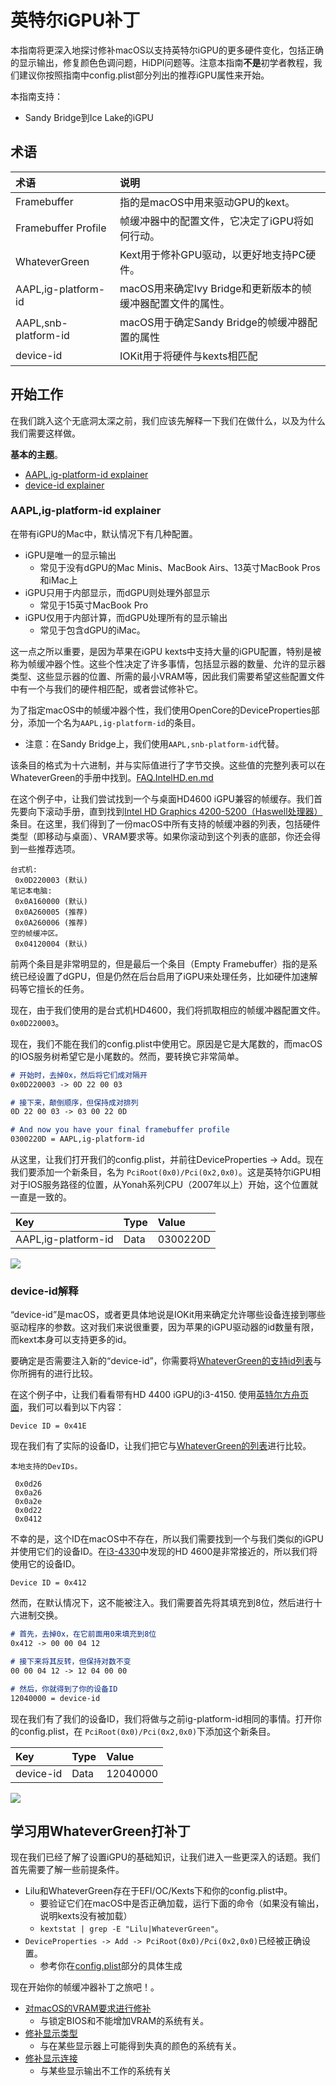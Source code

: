 # 英特尔iGPU补丁

本指南将更深入地探讨修补macOS以支持英特尔iGPU的更多硬件变化，包括正确的显示输出，修复颜色色调问题，HiDPI问题等。注意本指南**不是**初学者教程，我们建议你按照指南中config.plist部分列出的推荐iGPU属性来开始。

本指南支持：

* Sandy Bridge到Ice Lake的iGPU

## 术语

| 术语 | 说明 |
| :--- | :--- |
| Framebuffer | 指的是macOS中用来驱动GPU的kext。 |
| Framebuffer Profile | 帧缓冲器中的配置文件，它决定了iGPU将如何行动。 |
| WhateverGreen | Kext用于修补GPU驱动，以更好地支持PC硬件。 |
| AAPL,ig-platform-id | macOS用来确定Ivy Bridge和更新版本的帧缓冲器配置文件的属性。 |
| AAPL,snb-platform-id | macOS用于确定Sandy Bridge的帧缓冲器配置的属性 |
| device-id | IOKit用于将硬件与kexts相匹配  |

## 开始工作

在我们跳入这个无底洞太深之前，我们应该先解释一下我们在做什么，以及为什么我们需要这样做。

**基本的主题**。

* [AAPL,ig-platform-id explainer](#aapl-ig-platform-id-explainer)
* [device-id explainer](#device-id-explainer)

### AAPL,ig-platform-id explainer

在带有iGPU的Mac中，默认情况下有几种配置。

* iGPU是唯一的显示输出
  * 常见于没有dGPU的Mac Minis、MacBook Airs、13英寸MacBook Pros和iMac上
* iGPU只用于内部显示，而dGPU则处理外部显示
  * 常见于15英寸MacBook Pro
* iGPU仅用于内部计算，而dGPU处理所有的显示输出
  * 常见于包含dGPU的iMac。

这一点之所以重要，是因为苹果在iGPU kexts中支持大量的iGPU配置，特别是被称为帧缓冲器个性。这些个性决定了许多事情，包括显示器的数量、允许的显示器类型、这些显示器的位置、所需的最小VRAM等，因此我们需要希望这些配置文件中有一个与我们的硬件相匹配，或者尝试修补它。

为了指定macOS中的帧缓冲器个性，我们使用OpenCore的DeviceProperties部分，添加一个名为`AAPL,ig-platform-id`的条目。

* 注意：在Sandy Bridge上，我们使用`AAPL,snb-platform-id`代替。

该条目的格式为十六进制，并与实际值进行了字节交换。这些值的完整列表可以在WhateverGreen的手册中找到。[FAQ.IntelHD.en.md](https://github.com/acidanthera/WhateverGreen/blob/master/Manual/FAQ.IntelHD.en.md)

在这个例子中，让我们尝试找到一个与桌面HD4600 iGPU兼容的帧缓存。我们首先要向下滚动手册，直到找到[Intel HD Graphics 4200-5200（Haswell处理器）](https://github.com/acidanthera/WhateverGreen/blob/master/Manual/FAQ.IntelHD.en.md#Intel-hd-graphics-4200-5200-haswell-processors)条目。在这里，我们得到了一份macOS中所有支持的帧缓冲器的列表，包括硬件类型（即移动与桌面）、VRAM要求等。如果你滚动到这个列表的底部，你还会得到一些推荐选项。

```
台式机:
 0x0D220003 (默认)
笔记本电脑:
 0x0A160000 (默认)
 0x0A260005 (推荐)
 0x0A260006 (推荐)
空的帧缓冲区。
 0x04120004 (默认)
```

前两个条目是非常明显的，但是最后一个条目（Empty Framebuffer）指的是系统已经设置了dGPU，但是仍然在后台启用了iGPU来处理任务，比如硬件加速解码等它擅长的任务。

现在，由于我们使用的是台式机HD4600，我们将抓取相应的帧缓冲器配置文件。`0x0D220003`。

现在，我们不能在我们的config.plist中使用它。原因是它是大尾数的，而macOS的IOS服务树希望它是小尾数的。然而，要转换它非常简单。

```md
# 开始时，去掉0x，然后将它们成对隔开
0x0D220003 -> 0D 22 00 03

# 接下来，颠倒顺序，但保持成对排列
0D 22 00 03 -> 03 00 22 0D

# And now you have your final framebuffer profile
0300220D = AAPL,ig-platform-id
```

从这里，让我们打开我们的config.plist，并前往DeviceProperties -> Add。现在我们要添加一个新条目，名为 `PciRoot(0x0)/Pci(0x2,0x0)`。这是英特尔iGPU相对于IOS服务路径的位置，从Yonah系列CPU（2007年以上）开始，这个位置就一直是一致的。

| Key | Type | Value |
| :--- | :--- | :--- |
| AAPL,ig-platform-id | Data | 0300220D |

![](../../images/gpu-patching/ig-platform.png)

### device-id解释

“device-id”是macOS，或者更具体地说是IOKit用来确定允许哪些设备连接到哪些驱动程序的参数。这对我们来说很重要，因为苹果的iGPU驱动器的id数量有限，而kext本身可以支持更多的id。

要确定是否需要注入新的“device-id”，你需要将[WhateverGreen的支持id列表](https://github.com/acidanthera/WhateverGreen/blob/master/Manual/FAQ.IntelHD.en.md)与你所拥有的进行比较。

在这个例子中，让我们看看带有HD 4400 iGPU的i3-4150. 使用[英特尔方舟页面](https://ark.Intel.com/content/www/us/en/ark/products/77486/Intel-core-i3-4150-processor-3m-cache-3-50-ghz.html)，我们可以看到以下内容：

```
Device ID = 0x41E
```

现在我们有了实际的设备ID，让我们把它与[WhateverGreen的列表](https://github.com/acidanthera/WhateverGreen/blob/master/Manual/FAQ.IntelHD.en.md)进行比较。

```
本地支持的DevIDs。

 0x0d26
 0x0a26
 0x0a2e
 0x0d22
 0x0412
```

不幸的是，这个ID在macOS中不存在，所以我们需要找到一个与我们类似的iGPU并使用它们的设备ID。在[i3-4330](https://ark.Intel.com/content/www/us/en/ark/products/77769/Intel-core-i3-4330-processor-4m-cache-3-50-ghz.html)中发现的HD 4600是非常接近的，所以我们将使用它的设备ID。

```
Device ID = 0x412
```

然而，在默认情况下，这不能被注入。我们需要首先将其填充到8位，然后进行十六进制交换。

```md
# 首先，去掉0x，在它前面用0来填充到8位
0x412 -> 00 00 04 12

# 接下来将其反转，但保持对数不变
00 00 04 12 -> 12 04 00 00

# 然后，你就得到了你的设备ID
12040000 = device-id
```

现在我们有了我们的设备ID，我们将做与之前ig-platform-id相同的事情。打开你的config.plist，在 `PciRoot(0x0)/Pci(0x2,0x0)`下添加这个新条目。

| Key | Type | Value |
| :--- | :--- | :--- |
| device-id | Data | 12040000 |

![](../../images/gpu-patching/device-id.png)

## 学习用WhateverGreen打补丁

现在我们已经了解了设置iGPU的基础知识，让我们进入一些更深入的话题。我们首先需要了解一些前提条件。

* Lilu和WhateverGreen存在于EFI/OC/Kexts下和你的config.plist中。
  * 要验证它们在macOS中是否正确加载，运行下面的命令（如果没有输出，说明kexts没有被加载）
  * `kextstat | grep -E "Lilu|WhateverGreen"`。
* `DeviceProperties -> Add -> PciRoot(0x0)/Pci(0x2,0x0)`已经被正确设置。
  * 参考你在[config.plist](https://sumingyd.github.io/OpenCore-Install-Guide/)部分的具体生成

现在开始你的帧缓冲器补丁之旅吧！。

* [对macOS的VRAM要求进行修补](./vram.md)
  * 与锁定BIOS和不能增加VRAM的系统有关。
* [修补显示类型](./connector.md)
  * 与在某些显示器上可能得到失真的颜色的系统有关。
* [修补显示连接](./busid.md)
  * 与某些显示输出不工作的系统有关
